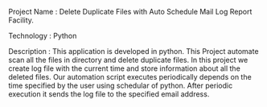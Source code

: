 
Project Name : Delete Duplicate Files with Auto Schedule Mail Log Report Facility. 

Technology : Python

Description : This application is developed in python. This Project automate scan all the files in directory and delete duplicate files. In this project we create log file with the current time and store information about all the deleted files. Our automation script executes periodically depends on the time specified by the user using schedular of python. After periodic execution it sends the log file to the specified email address.

